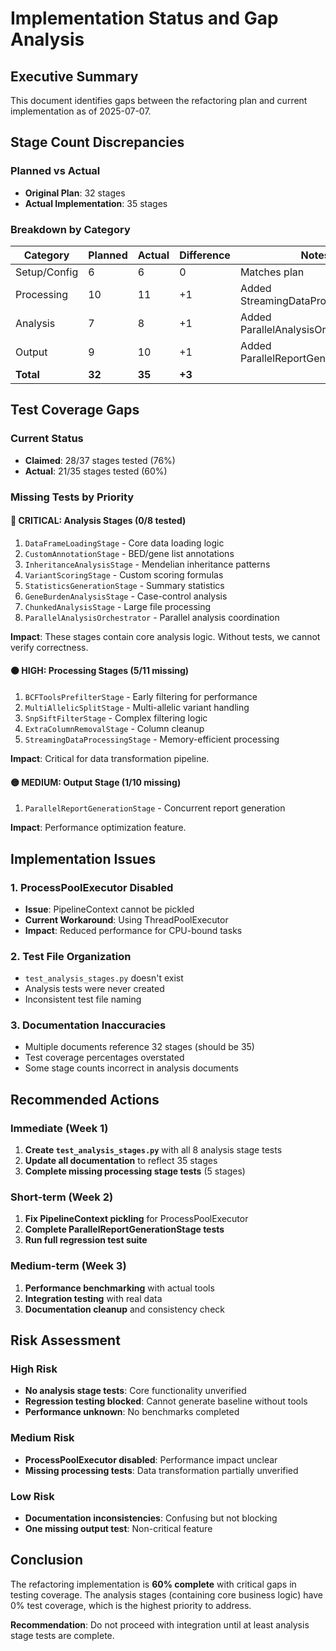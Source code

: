 # Implementation Status and Gap Analysis

## Executive Summary

This document identifies gaps between the refactoring plan and current implementation as of 2025-07-07.

## Stage Count Discrepancies

### Planned vs Actual
- **Original Plan**: 32 stages
- **Actual Implementation**: 35 stages

### Breakdown by Category

| Category | Planned | Actual | Difference | Notes |
|----------|---------|--------|------------|-------|
| Setup/Config | 6 | 6 | 0 | Matches plan |
| Processing | 10 | 11 | +1 | Added StreamingDataProcessingStage |
| Analysis | 7 | 8 | +1 | Added ParallelAnalysisOrchestrator |
| Output | 9 | 10 | +1 | Added ParallelReportGenerationStage |
| **Total** | **32** | **35** | **+3** | |

## Test Coverage Gaps

### Current Status
- **Claimed**: 28/37 stages tested (76%)
- **Actual**: 21/35 stages tested (60%)

### Missing Tests by Priority

#### 🔴 CRITICAL: Analysis Stages (0/8 tested)
1. `DataFrameLoadingStage` - Core data loading logic
2. `CustomAnnotationStage` - BED/gene list annotations
3. `InheritanceAnalysisStage` - Mendelian inheritance patterns
4. `VariantScoringStage` - Custom scoring formulas
5. `StatisticsGenerationStage` - Summary statistics
6. `GeneBurdenAnalysisStage` - Case-control analysis
7. `ChunkedAnalysisStage` - Large file processing
8. `ParallelAnalysisOrchestrator` - Parallel analysis coordination

**Impact**: These stages contain core analysis logic. Without tests, we cannot verify correctness.

#### 🟠 HIGH: Processing Stages (5/11 missing)
1. `BCFToolsPrefilterStage` - Early filtering for performance
2. `MultiAllelicSplitStage` - Multi-allelic variant handling
3. `SnpSiftFilterStage` - Complex filtering logic
4. `ExtraColumnRemovalStage` - Column cleanup
5. `StreamingDataProcessingStage` - Memory-efficient processing

**Impact**: Critical for data transformation pipeline.

#### 🟡 MEDIUM: Output Stage (1/10 missing)
1. `ParallelReportGenerationStage` - Concurrent report generation

**Impact**: Performance optimization feature.

## Implementation Issues

### 1. ProcessPoolExecutor Disabled
- **Issue**: PipelineContext cannot be pickled
- **Current Workaround**: Using ThreadPoolExecutor
- **Impact**: Reduced performance for CPU-bound tasks

### 2. Test File Organization
- `test_analysis_stages.py` doesn't exist
- Analysis tests were never created
- Inconsistent test file naming

### 3. Documentation Inaccuracies
- Multiple documents reference 32 stages (should be 35)
- Test coverage percentages overstated
- Some stage counts incorrect in analysis documents

## Recommended Actions

### Immediate (Week 1)
1. **Create `test_analysis_stages.py`** with all 8 analysis stage tests
2. **Update all documentation** to reflect 35 stages
3. **Complete missing processing stage tests** (5 stages)

### Short-term (Week 2)
1. **Fix PipelineContext pickling** for ProcessPoolExecutor
2. **Complete ParallelReportGenerationStage tests**
3. **Run full regression test suite**

### Medium-term (Week 3)
1. **Performance benchmarking** with actual tools
2. **Integration testing** with real data
3. **Documentation cleanup** and consistency check

## Risk Assessment

### High Risk
- **No analysis stage tests**: Core functionality unverified
- **Regression testing blocked**: Cannot generate baseline without tools
- **Performance unknown**: No benchmarks completed

### Medium Risk
- **ProcessPoolExecutor disabled**: Performance impact unclear
- **Missing processing tests**: Data transformation partially unverified

### Low Risk
- **Documentation inconsistencies**: Confusing but not blocking
- **One missing output test**: Non-critical feature

## Conclusion

The refactoring implementation is **60% complete** with critical gaps in testing coverage. The analysis stages (containing core business logic) have 0% test coverage, which is the highest priority to address.

**Recommendation**: Do not proceed with integration until at least analysis stage tests are complete.